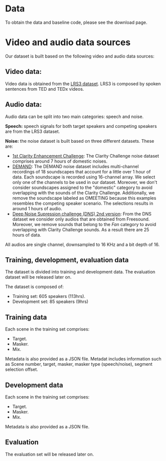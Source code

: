 # Data

To obtain the data and baseline code, please see the download page.

# Video and audio data sources

Our dataset is built based on the following video and audio data sources:

## Video data:

Video data is obtained from the [LRS3 dataset](https://www.robots.ox.ac.uk/~vgg/data/lip_reading/lrs3.html). LRS3 is composed by spoken sentences from TED and TEDx videos. 

## Audio data:

Audio data can be split into two main categories: speech and noise. 

**Speech:** speech signals for both target speakers and competing speakers are from the LRS3 dataset. 

**Noise:** the noise dataset is built based on three different datasets. These are:

- [1st Clarity Enhancement Challenge](https://github.com/claritychallenge/clarity/tree/main/recipes/cec1): The Clarity Challenge noise dataset comprises around 7 hours of domestic noises. 
- [DEMAND](https://zenodo.org/record/1227121#.YpZHLRPMLPY): The DEMAND noise dataset includes multi-channel recordings of 18 soundscapes that account for a little over 1 hour of data. Each soundscape is recorded using 16-channel array. We select only one of the channels to be used in our dataset. Moreover, we don't consider soundscapes assigned to the "domestic" category to avoid overlapping with the sounds of the Clarity Challenge. Additionally, we remove the soundscape labeled as OMEETING because this examples resembles the competing speaker scenario. The selections results in around 1 hours of audio.  
- [Deep Noise Supression challenge (DNS) 2nd version](https://github.com/microsoft/DNS-Challenge): From the DNS dataset we consider only audios that are obtained from Freesound. Moreover, we remove sounds that belong to the *Fan* category to avoid overlapping with Clarity Challenge sounds. As a result there are 25 hours of data. 

All audios are single channel, downsampled to 16 KHz and a bit depth of 16.

## Training, development, evaluation data

The dataset is divided into training and development data. 
The evaluation dataset will be released later on. 

The dataset is composed of:

* Training set: 605 speakers (113hrs).
* Development set: 85 speakers (9hrs)

## Training data

Each scene in the training set comprises:

- Target.
- Masker.
- Mix.

Metadata is also provided as a JSON file. Metadat includes information such as Scene number, target, masker, masker type (speech/noise), segment selection offset. 


## Development data

Each scene in the training set comprises:

- Target.
- Masker.
- Mix.

Metadata is also provided as a JSON file.


## Evaluation

The evaluation set will be released later on. 



